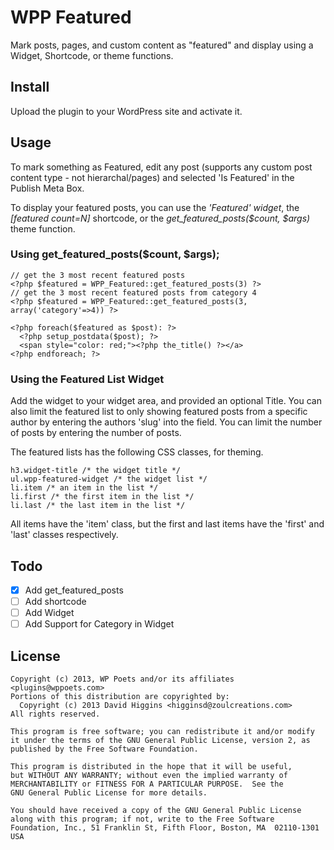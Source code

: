 WPP Featured
============

Mark posts, pages, and custom content as "featured" and display using a Widget, Shortcode, or theme functions.

Install
-------
Upload the plugin to your WordPress site and activate it.

Usage
-----
To mark something as Featured, edit any post (supports any custom post content type - not hierarchal/pages) 
and selected 'Is Featured' in the Publish Meta Box.

To display your featured posts, you can use the *'Featured' widget*, the *[featured count=N]* shortcode, 
or the *get_featured_posts($count, $args)* theme function.

### Using get_featured_posts($count, $args);

    // get the 3 most recent featured posts
    <?php $featured = WPP_Featured::get_featured_posts(3) ?>
    // get the 3 most recent featured posts from category 4
    <?php $featured = WPP_Featured::get_featured_posts(3, array('category'=>4)) ?>
    
    <?php foreach($featured as $post): ?>
      <?php setup_postdata($post); ?>
      <span style="color: red;"><?php the_title() ?></a>
    <?php endforeach; ?>

### Using the Featured List Widget

Add the widget to your widget area, and provided an optional Title.  You can also limit the featured list to only showing 
featured posts from a specific author by entering the authors 'slug' into the field.  You can limit the number of posts by 
entering the number of posts.

The featured lists has the following CSS classes, for theming.

    h3.widget-title /* the widget title */
    ul.wpp-featured-widget /* the widget list */
    li.item /* an item in the list */
    li.first /* the first item in the list */
    li.last /* the last item in the list */

All items have the 'item' class, but the first and last items have the 'first' and 'last' classes respectively.


Todo
----
- [x] Add get_featured_posts
- [ ] Add shortcode
- [ ] Add Widget
- [ ] Add Support for Category in Widget

License
-------
    Copyright (c) 2013, WP Poets and/or its affiliates <plugins@wppoets.com>
    Portions of this distribution are copyrighted by:
      Copyright (c) 2013 David Higgins <higginsd@zoulcreations.com>
    All rights reserved.
    
    This program is free software; you can redistribute it and/or modify
    it under the terms of the GNU General Public License, version 2, as 
    published by the Free Software Foundation.
    
    This program is distributed in the hope that it will be useful,
    but WITHOUT ANY WARRANTY; without even the implied warranty of
    MERCHANTABILITY or FITNESS FOR A PARTICULAR PURPOSE.  See the
    GNU General Public License for more details.
    
    You should have received a copy of the GNU General Public License
    along with this program; if not, write to the Free Software
    Foundation, Inc., 51 Franklin St, Fifth Floor, Boston, MA  02110-1301  USA
    
    
